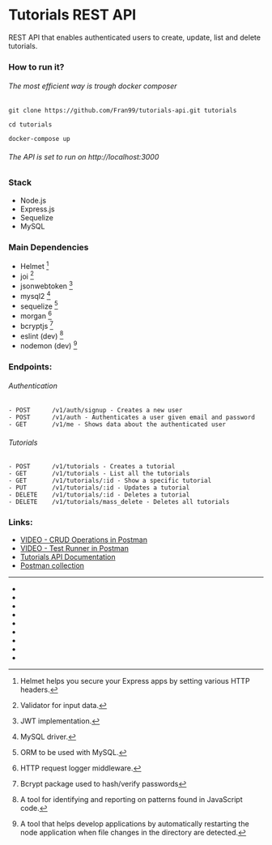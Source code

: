 # Tutorials REST API
REST API that enables authenticated users to create, update, list and delete tutorials.

### How to run it?
###### The most efficient way is trough docker composer
```
git clone https://github.com/Fran99/tutorials-api.git tutorials
```

```
cd tutorials
```

```
docker-compose up
```

###### The API is set to run on http://localhost:3000

### Stack
- Node.js
- Express.js
- Sequelize
- MySQL

### Main Dependencies 
- Helmet [^1]
- joi [^2]
- jsonwebtoken [^3]
- mysql2 [^4]
- sequelize [^5]
- morgan [^6]
- bcryptjs [^7]
- eslint (dev) [^8]
- nodemon (dev) [^9]

### Endpoints:

###### Authentication
```
- POST      /v1/auth/signup - Creates a new user
- POST      /v1/auth - Authenticates a user given email and password
- GET       /v1/me - Shows data about the authenticated user
```
###### Tutorials
```
- POST      /v1/tutorials - Creates a tutorial
- GET       /v1/tutorials - List all the tutorials
- GET       /v1/tutorials/:id - Show a specific tutorial
- PUT       /v1/tutorials/:id - Updates a tutorial
- DELETE    /v1/tutorials/:id - Deletes a tutorial
- DELETE    /v1/tutorials/mass_delete - Deletes all tutorials
```
### Links:
- [VIDEO - CRUD Operations in Postman](https://www.youtube.com/watch?v=SrKxb5bmM-A)
- [VIDEO - Test Runner in Postman](https://www.youtube.com/watch?v=z0-P6lOZFeQ)
- [Tutorials API Documentation](https://documenter.getpostman.com/view/5451117/2s93CExGdf)
- [Postman collection](api/collection-tutorials-rest-api.json)

---
- [^1]: Helmet helps you secure your Express apps by setting various HTTP headers.
- [^2]: Validator for input data.
- [^3]: JWT implementation.
- [^4]: MySQL driver.
- [^5]: ORM to be used with MySQL.
- [^6]: HTTP request logger middleware.
- [^7]: Bcrypt package used to hash/verify passwords
- [^8]: A tool for identifying and reporting on patterns found in JavaScript code.
- [^9]: A tool that helps develop applications by automatically restarting the node application when file changes in the directory are detected.